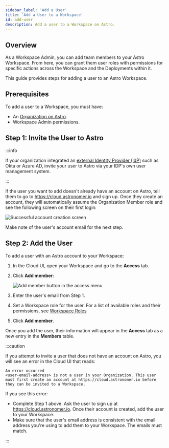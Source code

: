 ```yaml
---
sidebar_label: 'Add a User'
title: 'Add a User to a Workspace'
id: add-user
description: Add a user to a Workspace on Astro.
---
```


## Overview

As a Workspace Admin, you can add team members to your Astro Workspace. From here, you can grant them user roles with permissions for specific actions across the Workspace and the Deployments within it.

This guide provides steps for adding a user to an Astro Workspace.

## Prerequisites

To add a user to a Workspace, you must have:

- An [Organization on Astro](install-aws.md).
- Workspace Admin permissions.

## Step 1: Invite the User to Astro

:::info

If your organization integrated an [external Identity Provider (IdP)](configure-idp.md) such as Okta or Azure AD, invite your user to Astro via your IDP's own user management system.

:::

If the user you want to add doesn't already have an account on Astro, tell them to go to https://cloud.astronomer.io and sign up. Once they create an account, they will automatically assume the Organization Member role and see the following screen on their first login:

<div class="text--center">
  <img src="/img/docs/welcome-user.png" alt="Successful account creation screen" />
</div>

Make note of the user's account email for the next step.

## Step 2: Add the User

To add a user with an Astro account to your Workspace:

1. In the Cloud UI, open your Workspace and go to the **Access** tab.
2. Click **Add member**:

    <div class="text--center">
      <img src="/img/docs/add-user.png" alt="Add member button in the access menu" />
    </div>

3. Enter the user's email from Step 1.
4. Set a Workspace role for the user. For a list of available roles and their permissions, see [Workspace Roles](user-permissions.md#workspace-roles)
5. Click **Add member**.

Once you add the user, their information will appear in the **Access** tab as a new entry in the **Members** table.

:::caution

If you attempt to invite a user that does not have an account on Astro, you will see an error in the Cloud UI that reads:

```
An error occurred
<user-email-address> is not a user in your Organization. This user must first create an account at https://cloud.astronomer.io before they can be invited to a Workspace.
```

If you see this error:
- Complete Step 1 above. Ask the user to sign up at https://cloud.astronomer.io. Once their account is created, add the user to your Workspace.
- Make sure that the user's email address is consistent with the email address you're using to add them to your Workspace. The emails must match.

:::
